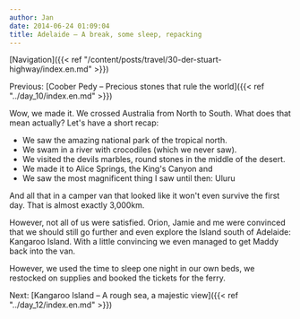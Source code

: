 ```yaml
---
author: Jan
date: 2014-06-24 01:09:04
title: Adelaide – A break, some sleep, repacking
---
```


[Navigation]({{< ref "/content/posts/travel/30-der-stuart-highway/index.en.md" >}})

Previous: [Coober Pedy – Precious stones that rule the world]({{< ref "../day_10/index.en.md" >}})

Wow, we made it. We crossed Australia from North to South. What does that mean
actually? Let's have a short recap:

  * We saw the amazing national park of the tropical north.
  * We swam in a river with crocodiles (which we never saw).
  * We visited the devils marbles, round stones in the middle of the desert.
  * We made it to Alice Springs, the King's Canyon and
  * We saw the most magnificent thing I saw until then: Uluru

And all that in a camper van that looked like it won't even survive the first
day. That is almost exactly 3,000km.

However, not all of us were satisfied. Orion, Jamie and me were convinced that
we should still go further and even explore the Island south of Adelaide:
Kangaroo Island. With a little convincing we even managed to get Maddy back
into the van.

However, we used the time to sleep one night in our own beds, we restocked on
supplies and booked the tickets for the ferry.

Next: [Kangaroo Island – A rough sea, a majestic view]({{< ref "../day_12/index.en.md" >}})
